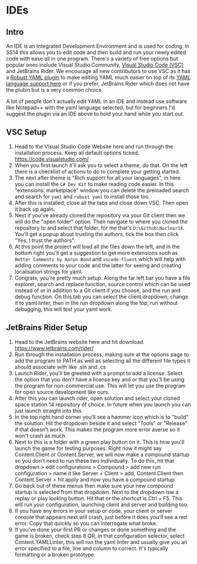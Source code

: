 # IDEs

## Intro
An IDE is an Integrated Development Environment and is used for coding. In SS14 this allows you to edit code and then build and run your newly edited code with ease all in one program. There's a variety of free options but popular ones include Visual Studio Community, [Visual Studio Code (VSC)](https://code.visualstudio.com/) and JetBrains Rider. We encourage all new contributors to use VSC as it has a [Robust YAML plugin](https://marketplace.visualstudio.com/items?itemName=slava0135.robust-yaml) to make editing YAML much easier on top of its [YAML language support here](https://marketplace.visualstudio.com/items?itemName=redhat.vscode-yaml) or if you prefer, JetBrains Rider which does not have the plubin but is a very common choice.

A lot of people don't actually edit YAML in an IDE and instead use software like Notepad++ with the yaml language selected, but for beginners I'd suggest the plugin via an IDE above to hold your hand while you start out.

## VSC Setup
1. Head to the Visual Studio Code Website here and run through the installation process. Keep all default options ticked. https://code.visualstudio.com/
2. When you first launch it'll ask you to select a theme, do that. On the left there is a checklist of actions to do to complete your getting started. 
3. The next after theme is "Rich support for all your languages", in here you can install the `C# Dev Kit` to make reading code easier. In this "extensions: marketplace" window you can delete the preloaded search and search for `yaml` and `robust yaml` to install those too.
4. After this is installed, close all the tabs and close down VSC. Then open it back up again.
5. Next if you've already cloned the repository via your Git client then we will do the "open folder" option. Then navigate to where you cloned the repository to and select that folder, for me that's `D:\Github\Nuclear14`. You'll get a popup about trusting the authors, tick the box then click "Yes, I trust the authors".
6. At this point the project will load all the files down the left, and in the bottom right you'll get a suggestion to get more extensions such as `Better Comments by Aaron Bond` and `vscode-fluent` which will help with adding comments to your code and the latter for seeing and creating localisation strings for yaml.
7. Congrats, you're pretty much setup. Along the far left bar you have a file explorer, search and replace function, source control which can be used instead of or in addition to a Git client if you choose, and the run and debug function. On this tab you can select the client dropdown, change it to yaml linter, then in the run dropdown along the top, run without debugging, this will test your yaml work.

## JetBrains Rider Setup
1. Head to the JetBrains website here and hit download. https://www.jetbrains.com/rider/
2. Run through the installation process, making sure at the options page to add the program to PATH as well as selecting all the different file types it should associate with like .sln and .cs
3. Launch Rider, you'll be greeted with a prompt to add a license. Select the option that you don't have a license key and or that you'll be using the program for non-commercial use. This will let you use the program for open source development like ours.
4. After this you can launch rider, open solution and select your cloned space station 14 repository of choice. In future when you launch you can just launch straight into this.
5. In the top right hand corner you'll see a hammer icon which is to "build" the solution. Hit the dropdown beside it and select "Tools" or "Release" if that doesn't work. This makes the program more error averse so it won't crash as much.
6. Next to this is a folder with a green play button on it. This is how you'll launch the game for testing purposes. Right now it might say Content.Client or Content.Server, we will now make a compound startup so you don't need to run these two individually. To do this, hit that dropdown > edit configurations > Compound > add new run configuration > name it like Server + Client > add, Content.Client then Content.Server > hit apply and now you have a compound startup.
7. Go back out of these menus then make sure your new compound startup is selected from that dropdown. Next to the dropdown isw a replay or play looking button. Hit that or the shortcut is Ctrl + F5. This will run your configuration, launching client and server and building too.
8. If you have any errors in your setup or code, your client or server console that appears next will crash, just before it does you'll see a red error. Copy that quickly so you can interrogate what broke.
9. If you've done your first PR or changes or done something and the game is broken, check step 8 OR, in that configuration selector, select Content.YAMLLinter, this will run the yaml linter and usually give you an error specified to a file, line and column to correct. It's typically formatting or a broken prototype.
